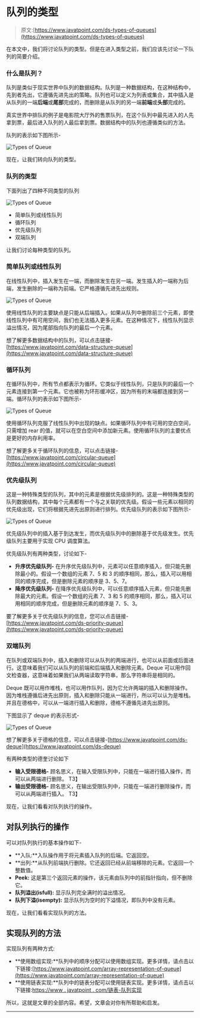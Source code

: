 # 队列的类型

> 原文:[https://www.javatpoint.com/ds-types-of-queues](https://www.javatpoint.com/ds-types-of-queues)

在本文中，我们将讨论队列的类型。但是在进入类型之前，我们应该先讨论一下队列的简要介绍。

### 什么是队列？

队列是类似于现实世界中队列的数据结构。队列是一种数据结构，在这种结构中，先到者先出，它遵循先进先出的策略。队列也可以定义为列表或集合，其中插入是从队列的一端**后端**或**尾部**完成的，而删除是从队列的另一端**前端**或**头部**完成的。

真实世界中排队的例子是电影院大厅外的售票队列，在这个队列中最先进入的人先拿到票，最后进入队列的人最后拿到票。数据结构中的队列也遵循类似的方法。

队列的表示如下图所示-

![Types of Queue](../Images/57633c81a2e2157a3d1efb2a42d2c165.png)

现在，让我们转向队列的类型。

### 队列的类型

下面列出了四种不同类型的队列

![Types of Queue](../Images/330e5ce11c359e3af23258236d2e6771.png)

*   简单队列或线性队列
*   循环队列
*   优先级队列
*   双端队列

让我们讨论每种类型的队列。

### 简单队列或线性队列

在线性队列中，插入发生在一端，而删除发生在另一端。发生插入的一端称为后端，发生删除的一端称为前端。它严格遵循先进先出规则。

![Types of Queue](../Images/e7439978f0285cca2749c4e7e5950bfc.png)

使用线性队列的主要缺点是只能从后端插入。如果从队列中删除前三个元素，即使线性队列中有可用空间，我们也无法插入更多元素。在这种情况下，线性队列显示溢出情况，因为尾部指向队列的最后一个元素。

想了解更多数据结构中的队列，可以点击链接-[https://www.javatpoint.com/data-structure-queue](https://www.javatpoint.com/data-structure-queue)

### 循环队列

在循环队列中，所有节点都表示为循环。它类似于线性队列，只是队列的最后一个元素连接到第一个元素。它也被称为环形缓冲区，因为所有的末端都连接到另一端。循环队列的表示如下图所示-

![Types of Queue](../Images/242dfbe7e7c4fd550cc28772c4ccedc8.png)

使用循环队列克服了线性队列中出现的缺点。如果循环队列中有可用的空白空间，只需增加 rear 的值，就可以在空白空间中添加新元素。使用循环队列的主要优点是更好的内存利用率。

想了解更多关于循环队列的信息，可以点击链接-[https://www.javatpoint.com/circular-queue](https://www.javatpoint.com/circular-queue)

### 优先级队列

这是一种特殊类型的队列，其中的元素是根据优先级排列的。这是一种特殊类型的队列数据结构，其中每个元素都有一个与之关联的优先级。假设一些元素以相同的优先级出现，它们将根据先进先出原则进行排列。优先级队列的表示如下图所示-

![Types of Queue](../Images/27e5bf5913d6b51c30094d3e567123b5.png)

优先级队列中的插入基于到达发生，而优先级队列中的删除基于优先级发生。优先级队列主要用于实现 CPU 调度算法。

优先级队列有两种类型，讨论如下-

*   **升序优先级队列-** 在升序优先级队列中，元素可以任意顺序插入，但只能先删除最小的。假设一个数组的元素 7、5 和 3 的顺序相同，那么，插入可以用相同的顺序完成，但是删除元素的顺序是 3、5、7。
*   **降序优先级队列-** 在降序优先级队列中，可以任意顺序插入元素，但只能先删除最大的元素。假设一个数组的元素 7、3 和 5 的顺序相同，那么，插入可以用相同的顺序完成，但是删除元素的顺序是 7、5、3。

要了解更多关于优先级队列的信息，您可以点击链接-[https://www.javatpoint.com/ds-priority-queue](https://www.javatpoint.com/ds-priority-queue)

### 双端队列

在队列或双端队列中，插入和删除可以从队列的两端进行，也可以从前面或后面进行。这意味着我们可以从队列的前端和后端插入和删除元素。Deque 可以用作回文检查器，这意味着如果我们从两端读取字符串，那么字符串将是相同的。

Deque 既可以用作堆栈，也可以用作队列，因为它允许两端的插入和删除操作。因为堆栈遵循后进先出原则，插入和删除只能从一端进行，所以可以认为是堆栈。并且在德格中，可以从一端进行插入和删除，德格不遵循先进先出原则。

下图显示了 deque 的表示形式-

![Types of Queue](../Images/8e00d0755d3dbe49b8b5457e9ef75608.png)

想了解更多关于德格的信息，可以点击链接-[https://www.javatpoint.com/ds-deque](https://www.javatpoint.com/ds-deque)

有两种类型的德奎讨论如下

*   **输入受限德格-** 顾名思义，在输入受限队列中，只能在一端进行插入操作，而可以从两端进行删除。
    T3】
*   **输出受限德格-** 顾名思义，在输出受限队列中，只能在一端进行删除操作，而可以从两端进行插入。
    T3】

现在，让我们看看对队列执行的操作。

## 对队列执行的操作

可以对队列执行的基本操作如下-

*   **入队:**入队操作用于将元素插入队列的后端。它返回空。
*   **出列:**从队列前端执行删除。它还返回已经从前端移除的元素。它返回一个整数值。
*   **Peek:** 这是第三个返回元素的操作，该元素由队列中的前指针指向，但不删除它。
*   **队列溢出(isfull):** 显示队列完全满时的溢出情况。
*   **队列下溢(isempty):** 显示队列为空时的下溢情况，即队列中没有元素。

现在，让我们看看实现队列的方法。

## 实现队列的方法

实现队列有两种方式:

*   **使用数组实现:**队列中的顺序分配可以使用数组实现。更多详情，请点击以下链接:[https://www.javatpoint.com/array-representation-of-queue](https://www.javatpoint.com/array-representation-of-queue)
*   **使用链表实现:**队列中的链表分配可以使用链表实现。更多详情，请点击以下链接:[https://www . javatpoint . com/链表-队列实现](https://www.javatpoint.com/linked-list-implementation-of-queue)

所以，这就是文章的全部内容。希望，文章会对你有所帮助和启发。

* * *